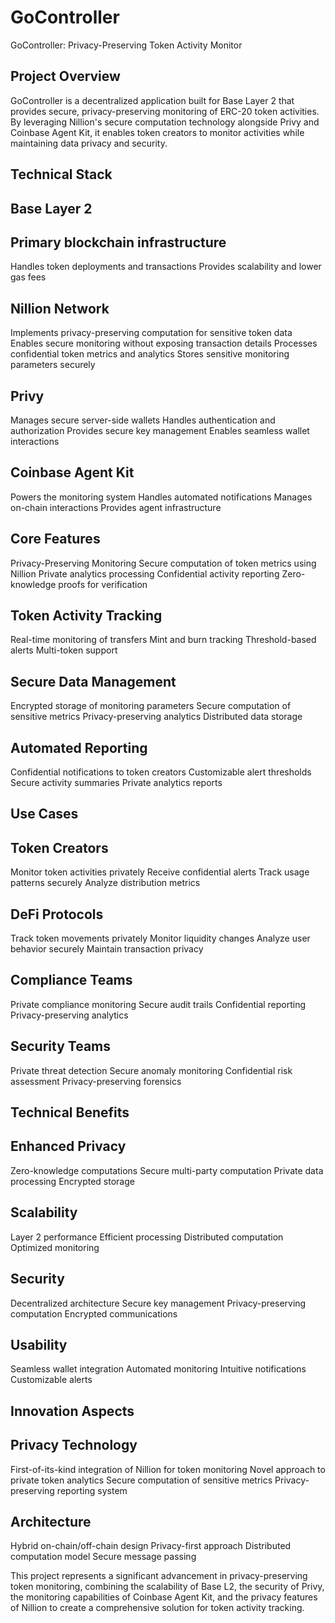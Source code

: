 # GoController

GoController: Privacy-Preserving Token Activity Monitor
## Project Overview
GoController is a decentralized application built for Base Layer 2 that provides secure, privacy-preserving monitoring of ERC-20 token activities. By leveraging Nillion's secure computation technology alongside Privy and Coinbase Agent Kit, it enables token creators to monitor activities while maintaining data privacy and security.


## Technical Stack

## Base Layer 2
## Primary blockchain infrastructure
Handles token deployments and transactions
Provides scalability and lower gas fees


## Nillion Network
Implements privacy-preserving computation for sensitive token data
Enables secure monitoring without exposing transaction details
Processes confidential token metrics and analytics
Stores sensitive monitoring parameters securely


## Privy
Manages secure server-side wallets
Handles authentication and authorization
Provides secure key management
Enables seamless wallet interactions


## Coinbase Agent Kit
Powers the monitoring system
Handles automated notifications
Manages on-chain interactions
Provides agent infrastructure

## Core Features
Privacy-Preserving Monitoring
Secure computation of token metrics using Nillion
Private analytics processing
Confidential activity reporting
Zero-knowledge proofs for verification


## Token Activity Tracking
Real-time monitoring of transfers
Mint and burn tracking
Threshold-based alerts
Multi-token support


## Secure Data Management
Encrypted storage of monitoring parameters
Secure computation of sensitive metrics
Privacy-preserving analytics
Distributed data storage


## Automated Reporting
Confidential notifications to token creators
Customizable alert thresholds
Secure activity summaries
Private analytics reports

## Use Cases
## Token Creators
Monitor token activities privately
Receive confidential alerts
Track usage patterns securely
Analyze distribution metrics


## DeFi Protocols
Track token movements privately
Monitor liquidity changes
Analyze user behavior securely
Maintain transaction privacy


## Compliance Teams
Private compliance monitoring
Secure audit trails
Confidential reporting
Privacy-preserving analytics


## Security Teams
Private threat detection
Secure anomaly monitoring
Confidential risk assessment
Privacy-preserving forensics

## Technical Benefits

## Enhanced Privacy
Zero-knowledge computations
Secure multi-party computation
Private data processing
Encrypted storage


## Scalability
Layer 2 performance
Efficient processing
Distributed computation
Optimized monitoring


## Security
Decentralized architecture
Secure key management
Privacy-preserving computation
Encrypted communications


## Usability
Seamless wallet integration
Automated monitoring
Intuitive notifications
Customizable alerts

## Innovation Aspects

## Privacy Technology
First-of-its-kind integration of Nillion for token monitoring
Novel approach to private token analytics
Secure computation of sensitive metrics
Privacy-preserving reporting system


## Architecture
Hybrid on-chain/off-chain design
Privacy-first approach
Distributed computation model
Secure message passing

This project represents a significant advancement in privacy-preserving token monitoring, combining the scalability of Base L2, the security of Privy, the monitoring capabilities of Coinbase Agent Kit, and the privacy features of Nillion to create a comprehensive solution for token activity tracking.
